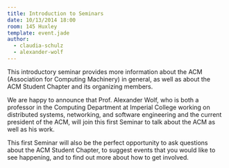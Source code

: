 ```yaml
---
title: Introduction to Seminars
date: 10/13/2014 18:00
room: 145 Huxley
template: event.jade
author:
  - claudia-schulz
  - alexander-wolf
---
```

This introductory seminar provides more information about the ACM (Association
for Computing Machinery) in general, as well as about the ACM Student Chapter
and its organizing members.

We are happy to announce that Prof. Alexander Wolf, who is both a professor in
the Computing Department at Imperial College working on distributed systems,
networking, and software engineering and the current president of the ACM, will
join this first Seminar to talk about the ACM as well as his work.

This first Seminar will also be the perfect opportunity to ask questions about
the ACM Student Chapter, to suggest events that you would like to see
happening, and to find out more about how to get involved.
